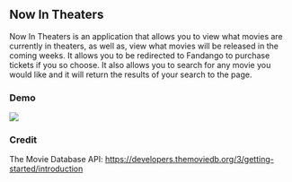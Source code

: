 ## Now In Theaters

Now In Theaters is an application that allows you to view what movies are currently in theaters, as well as, view what movies will be released in the coming weeks. It allows you to be redirected to Fandango to purchase tickets if you so choose. It also allows you to search for any movie you would like and it will return the results of your search to the page.

### Demo
![](https://github.com/LopezChris616/Now-In-Theaters/blob/main/Now-In-Theaters.gif)

### Credit

The Movie Database API: https://developers.themoviedb.org/3/getting-started/introduction